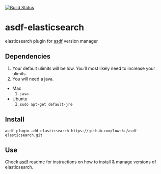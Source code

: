 [![Build Status](https://travis-ci.org/lowski/asdf-elasticsearch.svg?branch=master)](https://travis-ci.org/lowski/asdf-elasticsearch)

# asdf-elasticsearch

elasticsearch plugin for [asdf](https://github.com/asdf-vm/asdf) version manager

## Dependencies
1. Your default ulimits will be low.  You'll most likely need to increase your ulimits.
1. You will need a java.
  * Mac
    1. ```java```
  * Ubuntu  
    1. ```sudo apt-get default-jre```

## Install
```
asdf plugin-add elasticsearch https://github.com/lowski/asdf-elasticsearch.git
```

## Use

Check [asdf](https://github.com/asdf-vm/asdf) readme for instructions on how to install & manage versions of elasticsearch.

